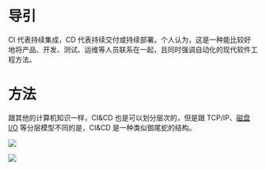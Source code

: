 # 导引

CI 代表持续集成，CD 代表持续交付或持续部署。个人认为，这是一种能比较好地将产品、开发、测试、运维等人员联系在一起，且同时强调自动化的现代软件工程方法。

# 方法

跟其他的计算机知识一样，CI&CD 也是可以划分层次的，但是跟 TCP/IP、[磁盘 I/O](https://github.com/hsxhr-10/blog/blob/master/Linux/【磁盘%20IO】--%207%20层模型.md) 等分层模型不同的是，CI&CD 是一种类似御尾蛇的结构。

![](https://raw.githubusercontent.com/hsxhr-10/picture/master/CI%26CD1.png)

![](https://raw.githubusercontent.com/hsxhr-10/picture/master/CD%26CD2.png)
